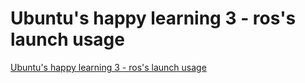 # Ubuntu's happy learning 3 - ros's launch usage
[Ubuntu's happy learning 3 - ros's launch usage](https://aiwithcloud.com/2022/09/19/ubuntus_happy_learning_3___ross_launch_usage/)